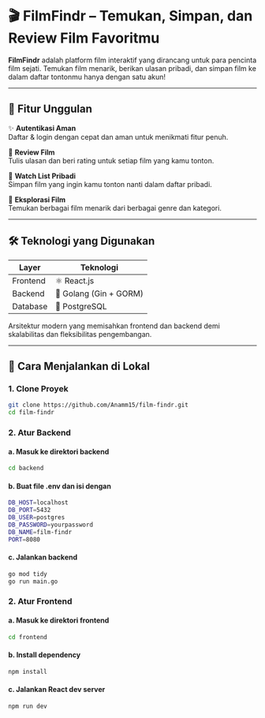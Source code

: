 # 🎬 FilmFindr – Temukan, Simpan, dan Review Film Favoritmu

**FilmFindr** adalah platform film interaktif yang dirancang untuk para pencinta film sejati. Temukan film menarik, berikan ulasan pribadi, dan simpan film ke dalam daftar tontonmu hanya dengan satu akun!

---

## 🚀 Fitur Unggulan

✨ **Autentikasi Aman**  
Daftar & login dengan cepat dan aman untuk menikmati fitur penuh.

📝 **Review Film**  
Tulis ulasan dan beri rating untuk setiap film yang kamu tonton.

🎯 **Watch List Pribadi**  
Simpan film yang ingin kamu tonton nanti dalam daftar pribadi.

🔎 **Eksplorasi Film**  
Temukan berbagai film menarik dari berbagai genre dan kategori.

---

## 🛠️ Teknologi yang Digunakan

| Layer       | Teknologi                  |
|-------------|----------------------------|
| Frontend    | ⚛️ React.js                |
| Backend     | 🧠 Golang (Gin + GORM)     |
| Database    | 🐘 PostgreSQL              |

Arsitektur modern yang memisahkan frontend dan backend demi skalabilitas dan fleksibilitas pengembangan.


---

## 🧪 Cara Menjalankan di Lokal

### 1. Clone Proyek
```bash
git clone https://github.com/Anamm15/film-findr.git
cd film-findr
```

### 2. Atur Backend
#### a. Masuk ke direktori backend 
```bash
cd backend
```

#### b. Buat file .env dan isi dengan
```bash
DB_HOST=localhost
DB_PORT=5432
DB_USER=postgres
DB_PASSWORD=yourpassword
DB_NAME=film-findr
PORT=8080
```

#### c. Jalankan backend
```bash
go mod tidy
go run main.go
```

### 2. Atur Frontend
#### a. Masuk ke direktori frontend 
```bash
cd frontend
```

#### b. Install dependency
```bash
npm install
```

#### c. Jalankan React dev server
```bash
npm run dev
```

